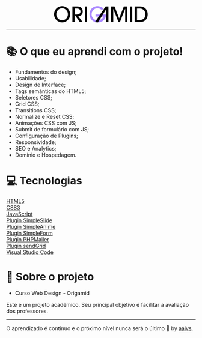 <div align='center'>
<img src=".github/logo-origamid.svg" width='250'>
</div>

---
# 📚 O que eu aprendi com o projeto!

- Fundamentos do design;
- Usabilidade;
- Design de Interface;
- Tags semânticas do HTML5;
- Seletores CSS;
- Grid CSS;
- Transitions CSS;
- Normalize e Reset CSS;
- Animações CSS com JS;
- Submit de formulário com JS;
- Configuração de Plugins;
- Responsividade;
- SEO e Analytics;
- Domínio e Hospedagem.

# 💻 Tecnologias

<a href='https://www.w3schools.com/html/'>HTML5</a>
<br/>
<a href='https://www.w3schools.com/css/'>CSS3</a>
<br/>
<a href='https://developer.mozilla.org/pt-BR/docs/Web/JavaScript'>JavaScript</a>
<br/>
<a href='https://github.com/origamid/simple-slide'>Plugin SimpleSlide</a>
<br/>
<a href='https://github.com/origamid/simple-anime'>Plugin SimpleAnime</a>
<br/>
<a href='https://github.com/origamid/simple-form'>Plugin SimpleForm</a>
<br/>
<a href='https://github.com/PHPMailer/PHPMailer'>Plugin PHPMailer</a>
<br/>
<a href='https://github.com/sendgrid/sendgrid-php'>Plugin sendGrid</a>
<br/>
<a href='https://code.visualstudio.com/'>Visual Studio Code</a>
<br/>

# 📝 Sobre o projeto

- Curso Web Design - Origamid

Este é um projeto acadêmico. Seu principal objetivo é facilitar a avaliação dos professores.

---

O aprendizado é contínuo e o próximo nível nunca será o último 🚀 by [aalvs](https://app.rocketseat.com.br/me/aalvs).
